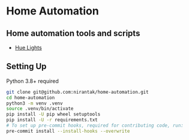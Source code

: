 # Home Automation

## Home automation tools and scripts

- [Hue Lights](https://github.com/nirantak/home-automation/tree/main/hue_lights)

## Setting Up

Python 3.8+ required

```bash
git clone git@github.com:nirantak/home-automation.git
cd home-automation
python3 -m venv .venv
source .venv/bin/activate
pip install -U pip wheel setuptools
pip install -U -r requirements.txt
# To set up pre-commit hooks, required for contributing code, run:
pre-commit install --install-hooks --overwrite
```
